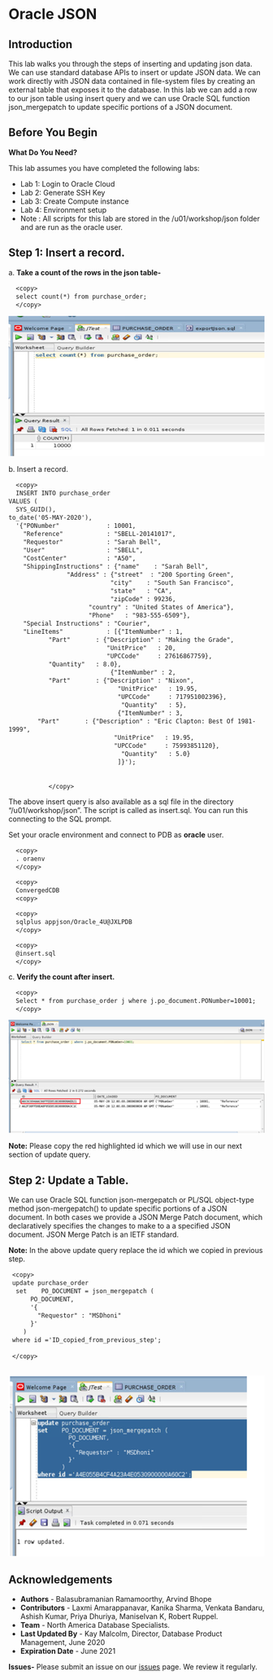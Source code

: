 
# Oracle JSON 

## Introduction

This lab walks you through the steps of inserting and updating json data. We can use standard database APIs to insert or update JSON data. We can work directly with JSON data contained in file-system files by creating an external table that exposes it to the database.
In this lab we can add a row to our json table using insert query and  we can use Oracle SQL function json_mergepatch to update specific portions of a JSON document.

## Before You Begin

**What Do You Need?**

This lab assumes you have completed the following labs:
- Lab 1:  Login to Oracle Cloud
- Lab 2:  Generate SSH Key
- Lab 3:  Create Compute instance 
- Lab 4:  Environment setup
- Note :  All scripts for this lab are stored in the /u01/workshop/json folder and are run as the oracle user.

## Step 1: Insert a record.

  a. **Take a count of the rows in the json table-**

  ````
    <copy>
    select count(*) from purchase_order;
    </copy>
  ````
    
  ![](./images/insert_json.PNG " ")  

 b. Insert a record.

  ````
    <copy>
    INSERT INTO purchase_order
  VALUES (
    SYS_GUID(),
to_date('05-MAY-2020'),
    '{"PONumber"             : 10001,
      "Reference"            : "SBELL-20141017",
      "Requestor"            : "Sarah Bell",
      "User"                 : "SBELL",
      "CostCenter"           : "A50",
      "ShippingInstructions" : {"name"    : "Sarah Bell",
                  "Address" : {"street"  : "200 Sporting Green",
                              "city"    : "South San Francisco",
                              "state"   : "CA",
                              "zipCode" : 99236,
                        "country" : "United States of America"},
                        "Phone"   : "983-555-6509"},
      "Special Instructions" : "Courier",
      "LineItems"            : [{"ItemNumber" : 1,
             "Part"       : {"Description" : "Making the Grade",
                             "UnitPrice"   : 20,
                             "UPCCode"     : 27616867759},
             "Quantity"   : 8.0},
                              {"ItemNumber" : 2,
             "Part"       : {"Description" : "Nixon",
                                "UnitPrice"   : 19.95,
                                "UPCCode"     : 717951002396},
                                 "Quantity"   : 5},
                                {"ItemNumber" : 3,
          "Part"       : {"Description" : "Eric Clapton: Best Of 1981-1999",
                               "UnitPrice"   : 19.95,
                               "UPCCode"     : 75993851120},
                                 "Quantity"   : 5.0}
                                ]}');

    
             </copy>
  ````
   
The above insert query is also available as a sql file in the directory “/u01/workshop/json”.
The script is called as insert.sql. You can run this connecting to the SQL prompt.

Set your oracle environment and connect to PDB as **oracle** user.
````
  <copy>
  . oraenv
  </copy>
````
````
  <copy>
  ConvergedCDB
  <copy>
````
````
  <copy>
  sqlplus appjson/Oracle_4U@JXLPDB
  </copy>
````
````
  <copy>
  @insert.sql
  </copy>
````
    


c. **Verify the count after insert.**

  
````
  <copy>
  Select * from purchase_order j where j.po_document.PONumber=10001;
  </copy>
````
    
    
  ![](./images/json.PNG " ")
   
  **Note:** Please copy the red highlighted id which we will use in our next section of update query.

## Step 2: Update a Table.
  We can use Oracle SQL function json-mergepatch or PL/SQL object-type method json-mergepatch() to update specific portions of a JSON document. In both cases we provide a JSON Merge Patch document, which declaratively specifies the changes to make to a a specified JSON document. JSON Merge Patch is an IETF standard.    
   
   **Note:** In the above update query replace the id which we copied in previous step.

   ````
    <copy>
    update purchase_order
     set    PO_DOCUMENT = json_mergepatch ( 
         PO_DOCUMENT,
         '{
           "Requestor" : "MSDhoni"
         }'
       )
    where id ='ID_copied_from_previous_step';

    </copy>
    
  ````
 ![](./images/json_lab7_6.PNG " ")





## Acknowledgements

- **Authors** - Balasubramanian Ramamoorthy, Arvind Bhope
- **Contributors** - Laxmi Amarappanavar, Kanika Sharma, Venkata Bandaru, Ashish Kumar, Priya Dhuriya, Maniselvan K, Robert Ruppel.
- **Team** - North America Database Specialists.
- **Last Updated By** - Kay Malcolm, Director, Database Product Management, June 2020
- **Expiration Date** - June 2021   

**Issues-**
Please submit an issue on our [issues](https://github.com/oracle/learning-library/issues) page. We review it regularly.
      

